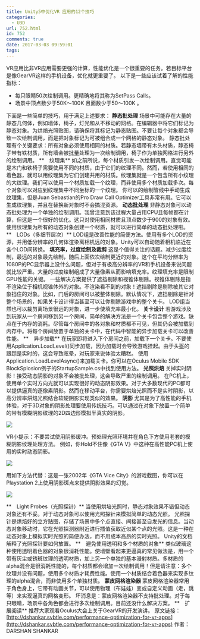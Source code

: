 ```yaml
---
title: Unity5中优化VR 应用的12个技巧
categories:
  - U3D
url: 752.html
id: 752
comments: true
date: 2017-03-03 09:59:01
tags:
---
```


VR应用比非VR应用需要更强的计算，性能优化是一个很重要的任务。若目标平台是像GearVR这样的手机设备，优化就更重要了。 以下是一些应该试着了解的性能指标：

*   每只眼睛50次绘制调用。更精确地将其称为SetPass Calls。
*   场景中顶点数少于50K～100K 且面数少于50～100K 。

下面是一些简单的技巧，用于满足上述要求： **静态批处理** 场景中可能存在大量的静态几何体，例如墙体，椅子，灯光和从不移动的网格。在编辑器中将它们标记为静态对象。为烘焙光照贴图，请确保将其标记为静态贴图。不要让每个对象都会导致一次绘制调用，而是把对象标记为可被组合成一个网格的静态对象。 静态批处理有个关键要求：所有对象必须使用相同的材质。若静态墙带有木头材质，静态椅子带有铁材质，所有墙会被批量处理为一次绘制调用，椅子作为单独网格进行另外的绘制调用。 **　纹理集** 如之前所说，每个材质引发一次绘制调用。直觉可能是木门和铁椅子需要使用不同的材质，由于它们的纹理不同。然而，若使用相同的着色器，就可以用纹理集为它们创建共用的材质。纹理集就是一个包含所有小纹理的大纹理。我们可以使用一个材质加载一个纹理，而非使用多个材质加载多次。每个对象可以对应到纹理集中不同坐标的一个纹理。 你可以的绘制管线中手动生成纹理集，但是Juan Sebastian的Pro Draw Call Optimizer工具非常有用。它可以生成纹理集，并且在替换新对象时不会搞混资源。 **动态批处理** 非静态对象可以动态批处理为一个单独的绘制调用。我曾注意到该过程大量占用CPU且每帧都在计算，但这是一个很好的优化。这只对使用相同材质且顶点数少于900的对象有效。使用纹理集为所有的动态对象创建一个材质，就可以进行简单的动态批处理啦。 **　LODs（多细节层次）** LOD组是改善性能的简便方法。使用有多个LOD的资源，并用低分辨率的几何体渲染离相机远的对象。Unity可以自动随着相机临近在各个LOD间转换。 **填充率，过度绘制及裁剪** 这是个值得关注的话题。减少过度绘制，最远的对象最先绘制，随后上面依次绘制更近的对象。这个在平均分辨率为1080P的PC显示器上没什么问题，但对于有极高分辨率的VR和手机设备来说问题就比较严重。大量的过度绘制组成了大量像素从而影响填充率。纹理填充率是限制GPU性能的关键。 一些解决方案提供了遮挡剔除和视锥体剔除。视锥体剔除是指不渲染位于相机视锥体外的对象。不渲染看不到的对象！遮挡剔除是剔除被其它对象挡住的对象。比如，门后的房间可以被整体剔除。默认情况下，遮挡剔除是针对整个场景的，如果关卡设计得当甚至可以让你剔除游戏中的整个关卡。 LOD组当然也可以裁剪离场景很远的对象，进一步使填充率最小化。 **关卡设计** 若游戏涉及到玩家从一个房间移到另一个房间，简单的解决方法是一个关卡包含整个游戏。缺点在于内存的消耗。尽管每个房间中的各对象和材质都不可见，但其仍会被加载到内存中。将每个房间放置于单独的关卡中，在代码中智能的异步加载关卡可以改善性能。 **　异步加载** 在玩家即将进入下个房间之前，加载下一个关卡。不要使用Application.LoadLevel()同步加载，因为加载时会导致游戏挂起。由于头盔的跟踪是实时的，这会导致眩晕，对玩家来说体验太糟糕。 使用Application.LoadLevelAsync()来加载关卡。你可以在Oculus Mobile SDK BlockSplosion例子的StartupSample.cs中找到使用方法。 **光照烘焙** 关掉实时阴影！接受动态阴影的对象不会被批处理，这会导致严重的绘制调用。 在PC机上，使用单个实时方向光就可以实现很好的动态阴影效果。对于大多数现代的PC都可以提供逼真的逐像素阴影。然而在移动平台，你需要烘焙光照而不是实时阴影，以高分辨率烘焙光照结合软硬阴影实现类似的效果。 **阴影** 尤其是为了高性能的手机体验，对于3D对象的阴影处理要使用传统技巧。可以通过在对象下放置一个简单的带有模糊阴影纹理的2D四边形模拟半真实的阴影。

![](http://img.manew.com/data/attachment/forum/201510/27/154941knnn9nhooe6s1hhn.jpg.thumb.jpg)

VR小提示：不要尝试使用阴影缓冲。预处理光照环境并在角色下方使用老套的模糊阴影纹理处理方法。 例如，你Hold不住像《GTA V》中这种在高性能PC机上使用的实时动态阴影。

![](http://img.manew.com/data/attachment/forum/201510/27/155004bzbadxdk6bbesmxs.jpg.thumb.jpg)

用如下方法代替：这是一张2002年《GTA Vice City》的游戏截图，你可以在Playstation 2上使用阴影斑点来提供阴影效果的幻觉。

![](http://img.manew.com/data/attachment/forum/201510/27/155051g5httt8opnf4t38m.png.thumb.jpg)

**　Light Probes（光照探针）** 当使用烘培光照时，静态对象效果不错但动态对象还有不妥。对于动态对象可以使用光照探针来模拟简单的动态光照。 光照探针是烘焙好的立方贴图，存储了场景中多个点直接、间接甚至自发光的信息。当动态对象移动时，它在光照探测器附近进行插值获取近似某个点的光照。这是一种在动态对象上模拟实时光照的简便办法，而不用成本高昂的实时光照。 Unity的文档解释了光照探针要如何放置。 **　避免使用透明和多个材质的对象** 类似玻璃这种使用透明着色器的对象很消耗性能。使墙壁看起来更逼真的常见做法是，用一个带有灰尘或锈斑纹理的透明材质，加上另一个单独的基本漫射材质。多材质的alpha混合是很消耗性能的，每个材质都会增加一次绘制调用！但是请注意：多个纹理并没有问题，使用多个材质才耗费性能。使用一个材质结合着色器来实现多纹理的alpha混合，而非使用多个单独材质。 **蒙皮网格渲染器** 蒙皮网格渲染器常用于角色身上，它带有动画关节，可以使用物理（布娃娃）变或自定义动画（走，跳等）来实现逼真的网格变形。 坏消息是：蒙皮网格渲染器不支持批处理。对于每只眼睛，场景中各角色都会进行多次绘制调用。目前还没什么解决方案。 **　扩展阅读** 推荐大家观看Oculus大会上关于GearVR的开发演讲。 原文链接：[http://dshankar.svbtle.com/performance-optimization-for-vr-apps](http://dshankar.svbtle.com/performance-optimization-for-vr-apps) 作者：DARSHAN SHANKAR